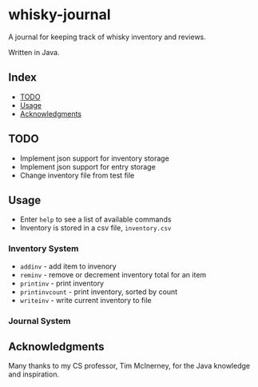 # whisky-journal

A journal for keeping track of whisky inventory and reviews.

Written in Java.

## Index

- [TODO](#todo)
- [Usage](#usage)
- [Acknowledgments](#acknowledgments)

## TODO

- Implement json support for inventory storage
- Implement json support for entry storage
- Change inventory file from test file

## Usage

- Enter `help` to see a list of available commands
- Inventory is stored in a csv file, `inventory.csv`

### Inventory System

- `addinv` - add item to invenory
- `reminv` - remove or decrement inventory total for an item
- `printinv` - print inventory
- `printinvcount` - print inventory, sorted by count
- `writeinv` - write current inventory to file

### Journal System

## Acknowledgments

Many thanks to my CS professor, Tim McInerney, for the Java knowledge and inspiration.
